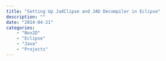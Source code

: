 ```yaml
---
title: "Setting Up JadClipse and JAD Decompiler in Eclipse"
description: ""
date: "2014-04-21"
categories:
    - "Box2D"
    - "Eclipse"
    - "Java"
    - "Projects"
---
```


